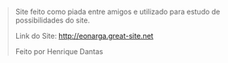 > Site feito como piada entre amigos e utilizado para estudo de possibilidades do site.
> 
> Link do Site: http://eonarga.great-site.net
> 
> Feito por Henrique Dantas
